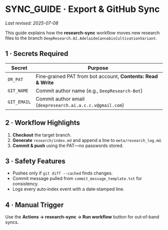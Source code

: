 # SYNC_GUIDE · Export & GitHub Sync  
_Last revised: 2025-07-08_

This guide explains how the **research‑sync** workflow moves new research files to
the branch `DeepResearch.AI.AdelaideCannabisCultivationVariant`.

## 1 · Secrets Required

| Secret | Purpose |
|--------|---------|
| `DR_PAT` | Fine‑grained PAT from bot account, **Contents: Read & Write** |
| `GIT_NAME` | Commit author name (e.g., `DeepResearch-Bot`) |
| `GIT_EMAIL` | Commit author email (`deepresearch.ai.a.c.c.v@gmail.com`) |

## 2 · Workflow Highlights
1. **Checkout** the target branch.
2. **Generate** `research/index.md` and append a line to
   `meta/research_log.md`.
3. **Commit & push** using the PAT—no passwords stored.

## 3 · Safety Features
* Pushes only if `git diff --cached` finds changes.
* Commit message pulled from `commit_message_template.txt` for consistency.
* Logs every auto‑index event with a date‑stamped line.

## 4 · Manual Trigger
Use the **Actions → research‑sync → Run workflow** button for out‑of‑band
syncs.
